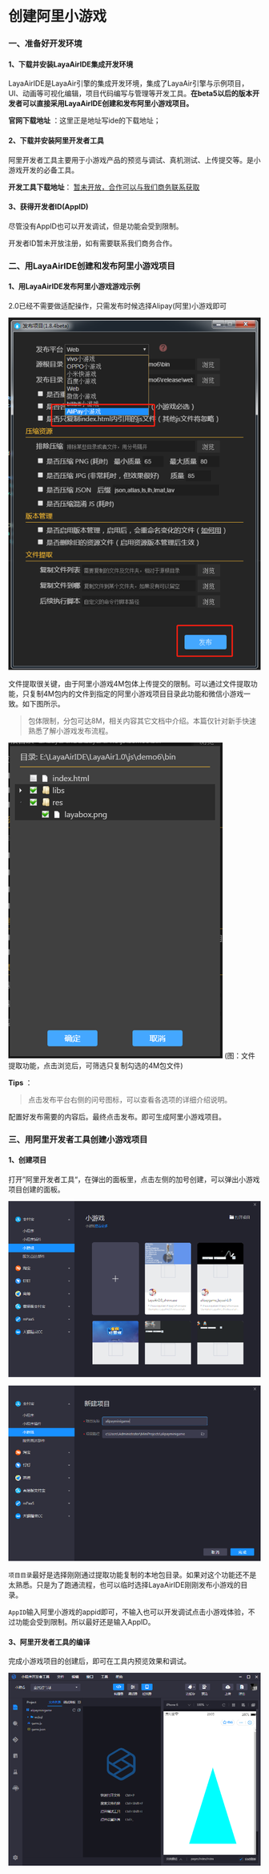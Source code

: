 # 创建阿里小游戏

### 一、准备好开发环境

#### 1、下载并安装LayaAirIDE集成开发环境

LayaAirIDE是LayaAir引擎的集成开发环境，集成了LayaAir引擎与示例项目，UI、动画等可视化编辑，项目代码编写与管理等开发工具。**在beta5以后的版本开发者可以直接采用LayaAirIDE创建和发布阿里小游戏项目。**

**官网下载地址** ：这里正是地址写ide的下载地址；



#### 2、下载并安装阿里开发者工具

阿里开发者工具主要用于小游戏产品的预览与调试、真机测试、上传提交等。是小游戏开发的必备工具。

**开发工具下载地址**：
[暂未开放，合作可以与我们商务联系获取]()



#### 3、获得开发者ID(AppID)

尽管没有AppID也可以开发调试，但是功能会受到限制。

开发者ID暂未开放注册，如有需要联系我们商务合作。

### 二、用LayaAirIDE创建和发布阿里小游戏项目

#### 1、用LayaAirIDE发布阿里小游戏游戏示例

2.0已经不需要做适配操作，只需发布时候选择Alipay(阿里)小游戏即可

![img](img/baidu.png) 





文件提取很关键，由于阿里小游戏4M包体上传提交的限制。可以通过文件提取功能，只复制4M包内的文件到指定的阿里小游戏项目目录此功能和微信小游戏一致。如下图所示。

> 包体限制，分包可达8M，相关内容其它文档中介绍。本篇仅针对新手快速熟悉了解小游戏发布流程。

![图：文件提取](img/2-4.png) 
(图：文件提取功能，点击浏览后，可筛选只复制勾选的4M包文件)

**Tips** ：

> 点击发布平台右侧的问号图标，可以查看各选项的详细介绍说明。

配置好发布需要的内容后。最终点击发布。即可生成阿里小游戏项目。



### 三、用阿里开发者工具创建小游戏项目

#### 1、创建项目

打开”阿里开发者工具“，在弹出的面板里，点击左侧的加号创建，可以弹出小游戏项目创建的面板。

![img](img/baidu0.png) 

  ![img](img/baidu1.png)

`项目目录`最好是选择刚刚通过提取功能复制的本地包目录。如果对这个功能还不是太熟悉。只是为了跑通流程，也可以临时选择LayaAirIDE刚刚发布小游戏的目录。

`AppID`输入阿里小游戏的appid即可，不输入也可以开发调试点击小游戏体验，不过功能会受到限制。所以最好还是输入AppID。



#### 3、阿里开发者工具的编译

完成小游戏项目的创建后，即可在工具内预览效果和调试。

![13](img/baidu2.png) 



